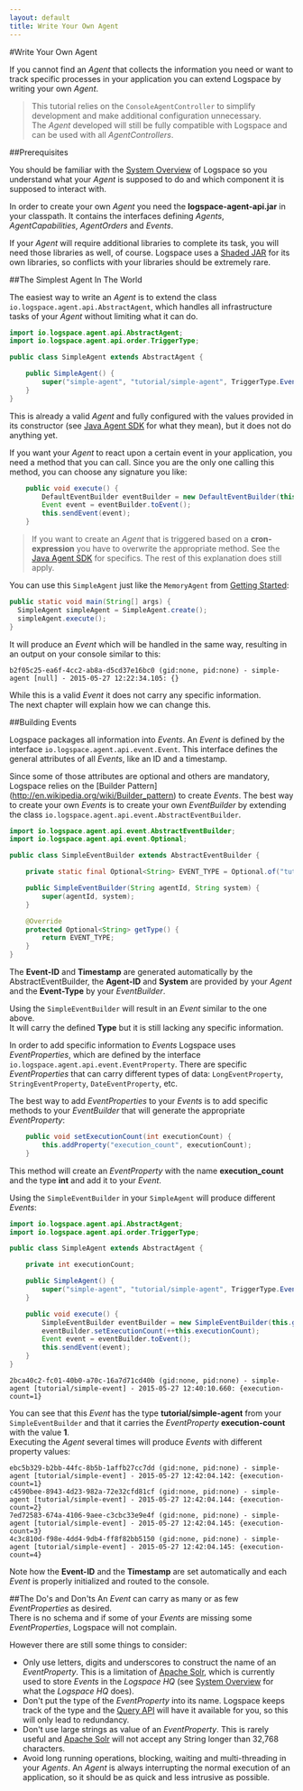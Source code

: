```yaml
---
layout: default
title: Write Your Own Agent
---
```


#Write Your Own Agent

If you cannot find an *Agent* that collects the information you need or want to track specific processes in your application you can extend Logspace by writing your own *Agent*.

>This tutorial relies on the ```ConsoleAgentController``` to simplify development and make additional configuration unnecessary.<br/>The *Agent* developed will still be fully compatible with Logspace and can be used with all *AgentControllers*.


##Prerequisites

You should be familiar with the [System Overview](/system-overview) of Logspace so you understand what your *Agent* is supposed to do and which component it is supposed to interact with.

In order to create your own *Agent* you need the **logspace-agent-api.jar** in your classpath.
It contains the interfaces defining *Agents*, *AgentCapabilities*, *AgentOrders* and *Events*.

If your *Agent* will require additional libraries to complete its task, you will need those libraries as well, of course.
Logspace uses a [Shaded JAR](https://maven.apache.org/plugins/maven-shade-plugin/) for its own libraries, so conflicts with your libraries should be extremely rare.


##The Simplest Agent In The World

The easiest way to write an *Agent* is to extend the class ```io.logspace.agent.api.AbstractAgent```, which handles all infrastructure tasks of your *Agent* without limiting what it can do.

````java
import io.logspace.agent.api.AbstractAgent;
import io.logspace.agent.api.order.TriggerType;

public class SimpleAgent extends AbstractAgent {

    public SimpleAgent() {
        super("simple-agent", "tutorial/simple-agent", TriggerType.Event);
    }
}
````

This is already a valid *Agent* and fully configured with the values provided in its constructor (see [Java Agent SDK](/java-agent-sdk) for what they mean), but it does not do anything yet.

If you want your *Agent* to react upon a certain event in your application, you need a method that you can call. Since you are the only one calling this method, you can choose any signature you like:

````java
    public void execute() {
        DefaultEventBuilder eventBuilder = new DefaultEventBuilder(this.getId(), this.getSystem());
        Event event = eventBuilder.toEvent();
        this.sendEvent(event);
    }
````

>If you want to create an *Agent* that is triggered based on a **cron-expression** you have to overwrite the appropriate method. See the [Java Agent SDK](/java-agent-sdk) for specifics. The rest of this explanation does still apply.

You can use this ```SimpleAgent``` just like the ```MemoryAgent``` from [Getting Started](/getting-started/):

````java
public static void main(String[] args) {
  SimpleAgent simpleAgent = SimpleAgent.create();
  simpleAgent.execute();
}
````

It will produce an *Event* which will be handled in the same way, resulting in an output on your console similar to this:

````
b2f05c25-ea6f-4cc2-ab8a-d5cd37e16bc0 (gid:none, pid:none) - simple-agent [null] - 2015-05-27 12:22:34.105: {}
````

While this is a valid *Event* it does not carry any specific information.<br/>
The next chapter will explain how we can change this.

##Building Events

Logspace packages all information into *Events*. An *Event* is defined by the interface ```io.logspace.agent.api.event.Event```. This interface defines the general attributes of all *Events*, like an ID and a timestamp.

Since some of those attributes are optional and others are mandatory, Logspace relies on the [Builder Pattern] (http://en.wikipedia.org/wiki/Builder_pattern) to create *Events*. The best way to create your own *Events* is to create your own *EventBuilder* by extending the class ```io.logspace.agent.api.event.AbstractEventBuilder```.

````java
import io.logspace.agent.api.event.AbstractEventBuilder;
import io.logspace.agent.api.event.Optional;

public class SimpleEventBuilder extends AbstractEventBuilder {

    private static final Optional<String> EVENT_TYPE = Optional.of("tutorial/simple-event");

    public SimpleEventBuilder(String agentId, String system) {
        super(agentId, system);
    }

    @Override
    protected Optional<String> getType() {
        return EVENT_TYPE;
    }
}
````

The **Event-ID** and **Timestamp** are generated automatically by the AbstractEventBuilder, the **Agent-ID** and **System** are provided by your *Agent* and the **Event-Type** by your *EventBuilder*.<br/>

Using the ```SimpleEventBuilder``` will result in an *Event* similar to the one above.<br/>
It will carry the defined **Type** but it is still lacking any specific information.

In order to add specific information to *Events* Logspace uses *EventProperties*, which are defined by the interface ```io.logspace.agent.api.event.EventProperty```.
There are specific *EventProperties* that can carry different types of data: ```LongEventProperty```, ```StringEventProperty```, ```DateEventProperty```, etc.

The best way to add *EventProperties* to your *Events* is to add specific methods to your *EventBuilder* that will generate the appropriate *EventProperty*:

````java
    public void setExecutionCount(int executionCount) {
        this.addProperty("execution_count", executionCount);
    }
````
This method will create an *EventProperty* with the name **execution_count** and the type **int** and add it to your *Event*.

Using the ```SimpleEventBuilder``` in your ```SimpleAgent``` will produce different *Events*:

````java
import io.logspace.agent.api.AbstractAgent;
import io.logspace.agent.api.order.TriggerType;

public class SimpleAgent extends AbstractAgent {

    private int executionCount;

    public SimpleAgent() {
        super("simple-agent", "tutorial/simple-agent", TriggerType.Event);
    }

    public void execute() {
        SimpleEventBuilder eventBuilder = new SimpleEventBuilder(this.getId(), this.getSystem());
        eventBuilder.setExecutionCount(++this.executionCount);
        Event event = eventBuilder.toEvent();
        this.sendEvent(event);
    }
}
````

````
2bca40c2-fc01-40b0-a70c-16a7d71cd40b (gid:none, pid:none) - simple-agent [tutorial/simple-event] - 2015-05-27 12:40:10.660: {execution-count=1}
````

You can see that this *Event* has the type **tutorial/simple-agent** from your ```SimpleEventBuilder``` and that it carries the *EventProperty* **execution-count** with the value **1**.<br/>
Executing the *Agent* several times will produce *Events* with different property values:

````
ebc5b329-b2bb-44fc-8b5b-1affb27cc7dd (gid:none, pid:none) - simple-agent [tutorial/simple-event] - 2015-05-27 12:42:04.142: {execution-count=1}
c4590bee-8943-4d23-982a-72e32cfd81cf (gid:none, pid:none) - simple-agent [tutorial/simple-event] - 2015-05-27 12:42:04.144: {execution-count=2}
7ed72583-674a-4106-9aee-c3cbc33e9e4f (gid:none, pid:none) - simple-agent [tutorial/simple-event] - 2015-05-27 12:42:04.145: {execution-count=3}
4c3c810d-f98e-4dd4-9db4-ff8f82bb5150 (gid:none, pid:none) - simple-agent [tutorial/simple-event] - 2015-05-27 12:42:04.145: {execution-count=4}
````

Note how the **Event-ID** and the **Timestamp** are set automatically and each *Event* is properly initialized and routed to the console.


##The Do's and Don'ts
An *Event* can carry as many or as few *EventProperties* as desired.<br/>
There is no schema and if some of your *Events* are missing some *EventProperties*, Logspace will not complain.

However there are still some things to consider:

* Only use letters, digits and underscores to construct the name of an *EventProperty*. This is a limitation of [Apache Solr](http://lucene.apache.org/solr/), which is currently used to store *Events* in the *Logspace HQ* (see [System Overview](/system-overview) for what the *Logspace HQ* does).
* Don't put the type of the *EventProperty* into its name. Logspace keeps track of the type and the [Query API](/query-api) will have it available for you, so this will only lead to redundancy.
* Don't use large strings as value of an *EventProperty*. This is rarely useful and [Apache Solr](http://lucene.apache.org/solr/) will not accept any String longer than 32,768 characters.
* Avoid long running operations, blocking, waiting and multi-threading in your *Agents*. An *Agent* is always interrupting the normal execution of an application, so it should be as quick and less intrusive as possible.
